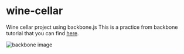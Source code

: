 # wine-cellar
Wine cellar project using backbone.js
This is a practice from backbone tutorial that you can find [here](https://github.com/ccoenraets/backbone-cellar/tree/master/tutorial).

![backbone image](https://adrianmejia.com/images/BackbonesforBeginners_large.png)